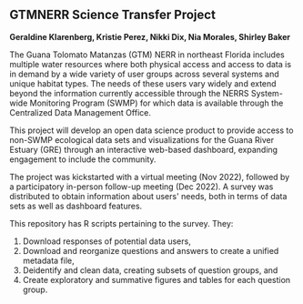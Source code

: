 ## GTMNERR Science Transfer Project
**Geraldine Klarenberg, Kristie Perez, Nikki Dix, Nia Morales, Shirley Baker**

The Guana Tolomato Matanzas (GTM) NERR in northeast Florida includes multiple water resources where both physical access and access to data is in demand by a wide variety of user groups across several systems and unique habitat types. The needs of these users vary widely and extend beyond the information currently accessible through the NERRS System-wide Monitoring Program (SWMP) for which data is available through the Centralized Data Management Office. 

This project will develop an open data science product to provide access to non-SWMP ecological data sets and visualizations for the Guana River Estuary (GRE) through an interactive web-based dashboard, expanding engagement to include the community. 

The project was kickstarted with a virtual meeting (Nov 2022), followed by a participatory in-person follow-up meeting (Dec 2022). A survey was distributed to obtain information about users' needs, both in terms of data sets as well as dashboard features.

This repository has R scripts pertaining to the survey. They:
1. Download responses of potential data users,
2. Download and reorganize questions and answers to create a unified metadata file,
3. Deidentify and clean data, creating subsets of question groups, and
4. Create exploratory and summative figures and tables for each question group.